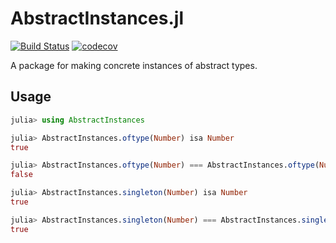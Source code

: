 # AbstractInstances.jl

[![Build Status](https://travis-ci.org/dalum/AbstractInstances.jl.svg?branch=master)](https://travis-ci.org/dalum/AbstractInstances.jl)
[![codecov](https://codecov.io/gh/dalum/AbstractInstances.jl/branch/master/graph/badge.svg)](https://codecov.io/gh/dalum/AbstractInstances.jl)

A package for making concrete instances of abstract types.

## Usage

```julia
julia> using AbstractInstances

julia> AbstractInstances.oftype(Number) isa Number
true

julia> AbstractInstances.oftype(Number) === AbstractInstances.oftype(Number)
false

julia> AbstractInstances.singleton(Number) isa Number
true

julia> AbstractInstances.singleton(Number) === AbstractInstances.singleton(Number)
true
```
